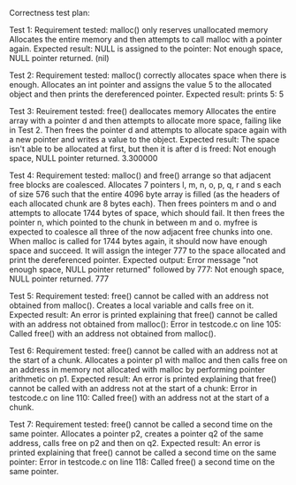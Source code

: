 Correctness test plan:

Test 1:
Requirement tested: malloc() only reserves unallocated memory 
Allocates the entire memory and then attempts to call malloc with a pointer again.
Expected result: NULL is assigned to the pointer:
Not enough space, NULL pointer returned.
(nil)

Test 2:
Requirement tested: malloc() correctly allocates space when there is enough.
Allocates an int pointer and assigns the value 5 to the allocated object and then prints the dereferenced pointer.
Expected result: prints 5:
5

Test 3:
Reuirement tested: free() deallocates memory
Allocates the entire array with a pointer d and then attempts to allocate more space, failing like in Test 2. Then frees the pointer d and attempts to allocate space again with a new pointer and writes a value to the object.
Expected result: The space isn't able to be allocated at first, but then it is after d is freed:
Not enough space, NULL pointer returned.
3.300000

Test 4:
Requirement tested: malloc() and free() arrange so that adjacent free blocks are coalesced.
Allocates 7 pointers l, m, n, o, p, q, r and s each of size 576 such that the entire 4096 byte array is filled (as the headers of each allocated chunk are 8 bytes each). Then frees pointers m and o and attempts to allocate 1744 bytes of space, which should fail. It then frees the pointer n, which pointed to the chunk in between m and o. myfree is expected to coalesce all three of the now adjacent free chunks into one. When malloc is called for 1744 bytes again, it should now have enough space and succeed. It will assign the integer 777 to the space allocated and print the dereferenced pointer.
Expected output: Error message "not enough space, NULL pointer returned" followed by 777:
Not enough space, NULL pointer returned.
777

Test 5: 
Requirement tested: free() cannot be called with an address not obtained from malloc().
Creates a local variable and calls free on it.
Expected result: An error is printed explaining that free() cannot be called with an address not obtained from malloc():
Error in testcode.c on line 105: Called free() with an address not obtained from malloc().

Test 6:
Requirement tested: free() cannot be called with an address not at the start of a chunk.
Allocates a pointer p1 with malloc and then calls free on an address in memory not allocated with malloc by performing pointer arithmetic on p1.
Expected result: An error is printed explaining that free() cannot be called with an address not at the start of a chunk:
Error in testcode.c on line 110: Called free() with an address not at the start of a chunk.

Test 7:
Requirement tested: free() cannot be called a second time on the same pointer.
Allocates a pointer p2, creates a pointer q2 of the same address, calls free on p2 and then on q2.
Expected result: An error is printed explaining that free() cannot be called a second time on the same pointer:
Error in testcode.c on line 118: Called free() a second time on the same pointer.

